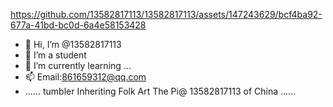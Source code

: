 

https://github.com/13582817113/13582817113/assets/147243629/bcf4ba92-677a-41bd-bc0d-6a4e58153428

- 👋 Hi, I’m @13582817113
- 👀 I’m a student
- 🌱 I’m currently learning ...
- 📫 Email:861659312@qq.com
- ......
tumbler
Inheriting Folk Art
The Pi@ 13582817113 of China
......
<!---
13582817113/13582817113 is a ✨ special ✨ repository because its `README.md` (this file) appears on your GitHub profile.
You can click the Preview link to take a look at your changes.
--->
